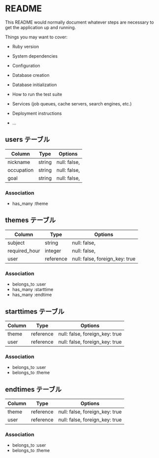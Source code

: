 # README

This README would normally document whatever steps are necessary to get the
application up and running.

Things you may want to cover:

* Ruby version

* System dependencies

* Configuration

* Database creation

* Database initialization

* How to run the test suite

* Services (job queues, cache servers, search engines, etc.)

* Deployment instructions

* ...

## users テーブル

| Column      | Type       | Options                        |
| ----------- | ---------- | ------------------------------ |
| nickname    | string     | null: false,                   |
| occupation  | string     | null: false,                   |
| goal        | string     | null: false,                   |

### Association
- has_many   :theme


## themes テーブル

| Column        | Type       | Options                        |
| ------------- | ---------- | ------------------------------ |
| subject       | string     | null: false,                   |
| required_hour | integer    | null: false,                   |
| user          | reference  | null: false, foreign_key: true |

### Association
- belongs_to :user
- has_many   :starttime
- has_many   :endtime

## starttimes テーブル

| Column        | Type       | Options                        |
| ------------- | ---------- | ------------------------------ |
| theme         | reference  | null: false, foreign_key: true |
| user          | reference  | null: false, foreign_key: true |

### Association
- belongs_to :user
- belongs_to :theme

## endtimes テーブル

| Column        | Type       | Options                        |
| ------------- | ---------- | ------------------------------ |
| theme         | reference  | null: false, foreign_key: true |
| user          | reference  | null: false, foreign_key: true |

### Association
- belongs_to :user
- belongs_to :theme
